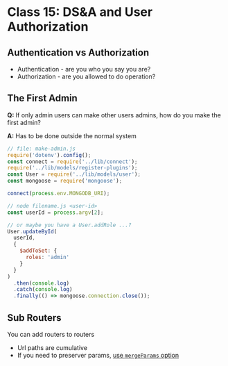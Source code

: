Class 15: DS&A and User Authorization
===

## Authentication vs Authorization

* Authentication - are you who you say you are?
* Authorization - are you allowed to do operation?

## The First Admin

**Q:** If only admin users can make other users admins, how do you make the first admin?

**A:** Has to be done outside the normal system

```js
// file: make-admin.js
require('dotenv').config();
const connect = require('../lib/connect');
require('../lib/models/register-plugins');
const User = require('../lib/models/user');
const mongoose = require('mongoose');

connect(process.env.MONGODB_URI);

// node filename.js <user-id>
const userId = process.argv[2];

// or maybe you have a User.addRole ...?
User.updateById(
  userId,
  { 
    $addToSet: { 
      roles: 'admin'
    }
  }
)
  .then(console.log)
  .catch(console.log)
  .finally(() => mongoose.connection.close());

```

## Sub Routers

You can add routers to routers
* Url paths are cumulative
* If you need to preserver params, [use `mergeParams` option](https://expressjs.com/en/api.html#express.router)

